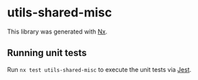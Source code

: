 # utils-shared-misc

This library was generated with [Nx](https://nx.dev).

## Running unit tests

Run `nx test utils-shared-misc` to execute the unit tests via [Jest](https://jestjs.io).
